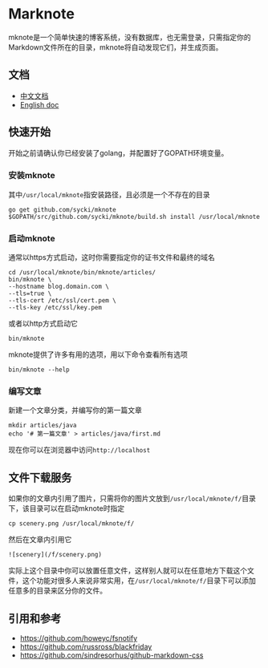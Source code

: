 # Marknote
mknote是一个简单快速的博客系统，没有数据库，也无需登录，只需指定你的Markdown文件所在的目录，mknote将自动发现它们，并生成页面。

## 文档
* [中文文档](https://github.com/sycki/mknote/blob/master/README_CH.md)
* [English doc](https://github.com/sycki/mknote)

## 快速开始
开始之前请确认你已经安装了golang，并配置好了GOPATH环境变量。

### 安装mknote
其中`/usr/local/mknote`指安装路径，且必须是一个不存在的目录
```
go get github.com/sycki/mknote
$GOPATH/src/github.com/sycki/mknote/build.sh install /usr/local/mknote
```

### 启动mknote
通常以https方式启动，这时你需要指定你的证书文件和最终的域名
```
cd /usr/local/mknote/bin/mknote/articles/
bin/mknote \
--hostname blog.domain.com \
--tls=true \
--tls-cert /etc/ssl/cert.pem \
--tls-key /etc/ssl/key.pem
```

或者以http方式启动它
```
bin/mknote
```

mknote提供了许多有用的选项，用以下命令查看所有选项
```
bin/mknote --help
```

### 编写文章
新建一个文章分类，并编写你的第一篇文章
```
mkdir articles/java
echo '# 第一篇文章' > articles/java/first.md
```

现在你可以在浏览器中访问`http://localhost`

## 文件下载服务
如果你的文章内引用了图片，只需将你的图片文放到`/usr/local/mknote/f/`目录下，该目录可以在启动mknote时指定
```
cp scenery.png /usr/local/mknote/f/
```

然后在文章内引用它
```
![scenery](/f/scenery.png)
```

实际上这个目录中你可以放置任意文件，这样别人就可以在任意地方下载这个文件，这个功能对很多人来说非常实用，在`/usr/local/mknote/f/`目录下可以添加任意多的目录来区分你的文件。

## 引用和参考
* https://github.com/howeyc/fsnotify
* https://github.com/russross/blackfriday
* https://github.com/sindresorhus/github-markdown-css
